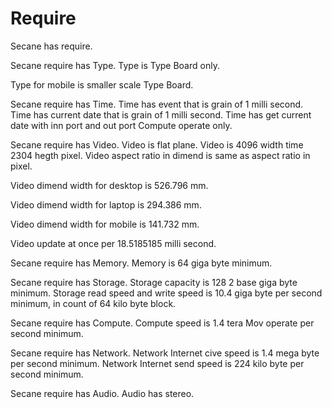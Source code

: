 # Require

Secane has require.

Secane require has Type.
Type is Type Board only.

Type for mobile is smaller scale Type Board.

Secane require has Time.
Time has event that is grain of 1 milli second.
Time has current date that is grain of 1 milli second.
Time has get current date with inn port and out port Compute operate only.

Secane require has Video.
Video is flat plane.
Video is 4096 width time 2304 hegth pixel.
Video aspect ratio in dimend is same as aspect ratio in pixel.

Video dimend width for desktop is 526.796 mm.

Video dimend width for laptop is 294.386 mm.

Video dimend width for mobile is 141.732 mm.

Video update at once per 18.5185185 milli second.

Secane require has Memory.
Memory is 64 giga byte minimum.

Secane require has Storage.
Storage capacity is 128 2 base giga byte minimum.
Storage read speed and write speed is 10.4 giga byte per second minimum,
in count of 64 kilo byte block.

Secane require has Compute.
Compute speed is 1.4 tera Mov operate per second minimum.

Secane require has Network.
Network Internet cive speed is 1.4 mega byte per second minimum.
Network Internet send speed is 224 kilo byte per second minimum.

Secane require has Audio.
Audio has stereo.